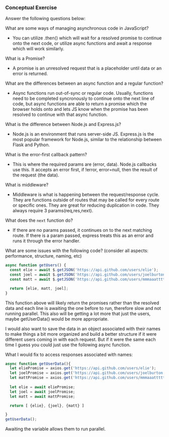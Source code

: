 ### Conceptual Exercise

Answer the following questions below:


What are some ways of managing asynchronous code in JavaScript?
- You can utilize .then() which will wait for a resolved promise to continue onto the next code, or utilize async functions and await a response which will work similarly.


What is a Promise?
- A promise is an unresolved request that is a placeholder until data or an error is returned. 

What are the differences between an async function and a regular function?
- Async functions run out-of-sync or regular code. Usually, functions need to be completed syncronously to continue onto the next line of code, but async functions are able to return a promise which the browser holds onto and lets JS know when the promise has been resolved to continue with that async function. 

What is the difference between Node.js and Express.js?
- Node.js is an environment that runs server-side JS. Express.js is the most popular framework for Node.js, similar to the relationship between Flask and Python. 

What is the error-first callback pattern?
- This is where the required params are (error, data). Node.js callbacks use this. It accepts an error first, if !error, error=null, then the result of the request (the data). 

What is middleware?
- Middleware is what is happening between the request/response cycle. They are functions outside of routes that may be called for every route or specific ones. They are great for reducing duplication in code. They always require 3 params(req,res,next).
  
What does the `next` function do?
- If there are no params passed, it continues on to the next matching route. If there is a param passed, express treats this as an error and runs it through the error handler.

What are some issues with the following code? (consider all aspects: performance, structure, naming, etc)

```js
async function getUsers() {
  const elie = await $.getJSON('https://api.github.com/users/elie');
  const joel = await $.getJSON('https://api.github.com/users/joelburton');
  const matt = await $.getJSON('https://api.github.com/users/mmmaaatttttt');

  return [elie, matt, joel];
}
```

This function above will likely return the promises rather than the resolved data and each line is awaiting the one before to run, therefore slow and not running parallel. This also will be getting a lot more that just the users, maybe getUserData() would be more appropriate. 

I would also want to save the data in an object associated with their names to make things a bit more organized and build a better structure if it were different users coming in with each request. But if it were the same each time I guess you could just use the following async function. 

What I would fix to access responses associated with names:

```js
async function getUserData(){
  let eliePromise = axios.get('https://api.github.com/users/elie');
  let joelPromise = axios.get('https://api.github.com/users/joelburton');
  let mattPromise = axios.get('https://api.github.com/users/mmmaaatttttt');
  
  let elie = await eliePromise;
  let joel = await joelPromise;
  let matt = await mattPromise;

  return [ {elie}, {joel}, {matt} ]

} 
getUserData();
```

Awaiting the variable allows them to run parallel.